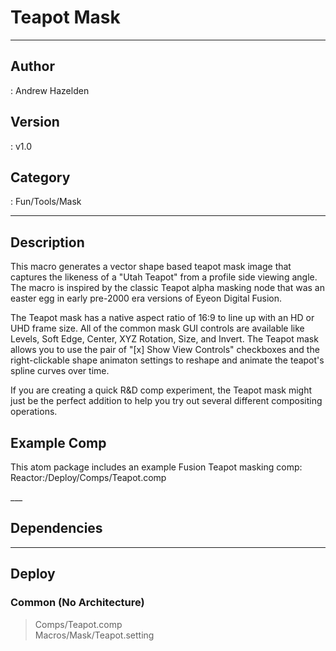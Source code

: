 # Teapot Mask
___

## Author
 : Andrew Hazelden

## Version
 : v1.0

## Category
 : Fun/Tools/Mask
___

## Description
<p>This macro generates a vector shape based teapot mask image that captures the likeness of a "Utah Teapot" from a profile side viewing angle. The macro is inspired by the classic Teapot alpha masking node that was an easter egg in early pre-2000 era versions of Eyeon Digital Fusion.</p>

<p>The Teapot mask has a native aspect ratio of 16:9 to line up with an HD or UHD frame size. All of the common mask GUI controls are available like Levels, Soft Edge, Center, XYZ Rotation, Size, and Invert. The Teapot mask allows you to use the pair of "&#91;x&#93; Show View Controls" checkboxes and the right-clickable shape animaton settings to reshape and animate the teapot's spline curves over time.</p>

	
<p>If you are creating a quick R&D comp experiment, the Teapot mask might just be the perfect addition to help you try out several different compositing operations.</p>


<h2>Example Comp</h2>

<p>This atom package includes an example Fusion Teapot masking comp:<br>
Reactor:/Deploy/Comps/Teapot.comp</p>
___

## Dependencies


___

## Deploy

### Common (No Architecture)

> Comps/Teapot.comp  
> Macros/Mask/Teapot.setting  
